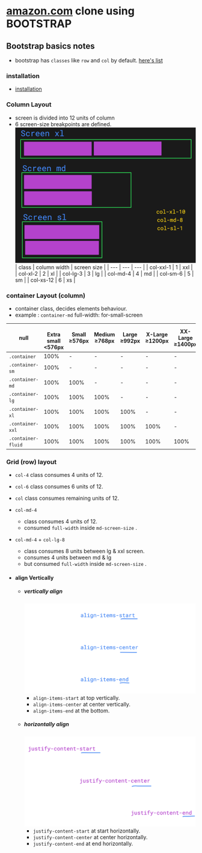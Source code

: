 # [amazon.com](https://www.amazon.com/) clone using BOOTSTRAP

## Bootstrap basics notes
* bootstrap has `classes` like `row` and `col` by default. [here's list](https://www.w3schools.com/bootstrap/bootstrap_ref_all_classes.asp)

### installation
- [installation](https://getbootstrap.com/docs/5.3/getting-started/introduction/)

### Column Layout
- screen is divided into 12 units of column
- 6 screen-size breakpoints are defined.
  ![column layout image](column.png)
  | class | column width | screen size |
  | --- | --- | --- |
  | col-xxl-1 | 1 | xxl |
  | col-xl-2 | 2 | xl |
  | col-lg-3 | 3 | lg |
  | col-md-4 | 4 | md |
  | col-sm-6 | 5 | sm |
  | col-xs-12 | 6 | xs |

### container Layout (column)

  * container class, decides elements behaviour.
  * example : `container-md` full-width: for-small-screen 

  | null |<br>Extra small <576px | Small ≥576px | Medium ≥768px | Large ≥992px | X-Large ≥1200px | XX-Large ≥1400px |
  | --- | --- | --- | --- | --- | --- | --- |
  | `.container`            | 100%          | -          | -         | -            | -            | - |
  | `.container-sm`         | 100%          | -          | -         | -            | -            | - |
  | `.container-md`         | 100%          | 100%           | -         | -            | -            | - |
  | `.container-lg`         | 100%          | 100%           | 100%          | -            | -            | - |
  | `.container-xl`         | 100%          | 100%           | 100%          | 100%             | -            | - |
  | `.container-xxl`        | 100%          | 100%           | 100%          | 100%             | 100%              | - |
  | `.container-fluid`      | 100%          | 100%           | 100%          | 100%             | 100%              | 100% |

### Grid (row) layout

  * `col-4` class consumes 4 units of 12.
  * `col-6` class consumes 6 units of 12.
  * `col` class consumes remaining units of 12.

  * `col-md-4`
    * class consumes 4 units of 12.
    * consumed `full-width` inside `md-screen-size` .
  * `col-md-4` + `col-lg-8`
    * class consumes 8 units between lg & xxl screen.
    * consumes 4 units between md & lg
    * but consumed `full-width` inside `md-screen-size` .
  * #### align Vertically
    * ##### vertically align
      ![align-items-eg](alignitems.png)
      * `align-items-start` at top vertically.
      * `align-items-center` at center vertically.
      * `align-items-end` at the bottom.
    * ##### horizontally align
      ![justify-eg](justify.png)
      * `justify-content-start` at start horizontally.
      * `justify-content-center` at center horizontally.
      * `justify-content-end` at end horizontally.
